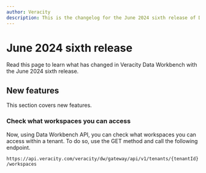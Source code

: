 ```yaml
---
author: Veracity
description: This is the changelog for the June 2024 sixth release of Data Workbench.
---
```


# June 2024 sixth release

Read this page to learn what has changed in Veracity Data Workbench with the June 2024 sixth release.

## New features
This section covers new features.

### Check what workspaces you can access
Now, using Data Workbench API, you can check what workspaces you can access within a tenant. To do so, use the GET method and call the following endpoint.

`https://api.veracity.com/veracity/dw/gateway/api/v1/tenants/{tenantId}/workspaces`